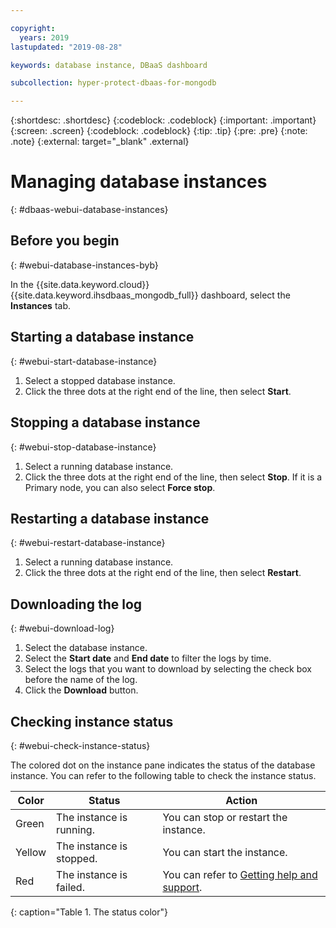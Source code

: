 ```yaml
---

copyright:
  years: 2019
lastupdated: "2019-08-28"

keywords: database instance, DBaaS dashboard

subcollection: hyper-protect-dbaas-for-mongodb

---
```


{:shortdesc: .shortdesc}
{:codeblock: .codeblock}
{:important: .important}
{:screen: .screen}
{:codeblock: .codeblock}
{:tip: .tip}
{:pre: .pre}
{:note: .note}
{:external: target="_blank" .external}

# Managing database instances
{: #dbaas-webui-database-instances}

## Before you begin
{: #webui-database-instances-byb}

In the {{site.data.keyword.cloud}} {{site.data.keyword.ihsdbaas_mongodb_full}} dashboard, select the **Instances** tab.

## Starting a database instance
{: #webui-start-database-instance}

1. Select a stopped database instance.
2. Click the three dots at the right end of the line, then select **Start**.

## Stopping a database instance
{: #webui-stop-database-instance}

1. Select a running database instance.
2. Click the three dots at the right end of the line, then select **Stop**. If it is a Primary node, you can also select **Force stop**.

## Restarting a database instance
{: #webui-restart-database-instance}

1. Select a running database instance.
2. Click the three dots at the right end of the line, then select **Restart**.

## Downloading the log
{: #webui-download-log}

1. Select the database instance.
2. Select the **Start date** and **End date** to filter the logs by time.
3. Select the logs that you want to download by selecting the check box before the name of the log.
4. Click the **Download** button.

## Checking instance status
{: #webui-check-instance-status}

The colored dot on the instance pane indicates the status of the database instance. You can refer to the following table to check the instance status.

|Color|Status|Action|
|-----|------|------|
|Green|The instance is running.|You can stop or restart the instance.|
|Yellow|The instance is stopped.|You can start the instance.|
|Red|The instance is failed.|You can refer to [Getting help and support](/docs/services/hyper-protect-dbaas-for-mongodb?topic=hyper-protect-dbaas-for-mongodb-getting-help-and-support).|
{: caption="Table 1. The status color"}
